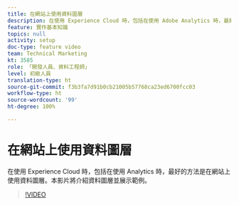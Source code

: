 ```yaml
---
title: 在網站上使用資料圖層
description: 在使用 Experience Cloud 時，包括在使用 Adobe Analytics 時，最好的方法是在網站上使用資料圖層。本影片將介紹資料圖層並展示範例。
feature: 實作基本知識
topics: null
activity: setup
doc-type: feature video
team: Technical Marketing
kt: 3585
role: 「開發人員、資料工程師」
level: 初級人員
translation-type: ht
source-git-commit: f3b3fa7d91b0cb21005b57768ca23ed6700fcc03
workflow-type: ht
source-wordcount: '99'
ht-degree: 100%

---
```



# 在網站上使用資料圖層

在使用 Experience Cloud 時，包括在使用 Analytics 時，最好的方法是在網站上使用資料圖層。本影片將介紹資料圖層並展示範例。

>[!VIDEO](https://video.tv.adobe.com/v/28775/?quality=12)
